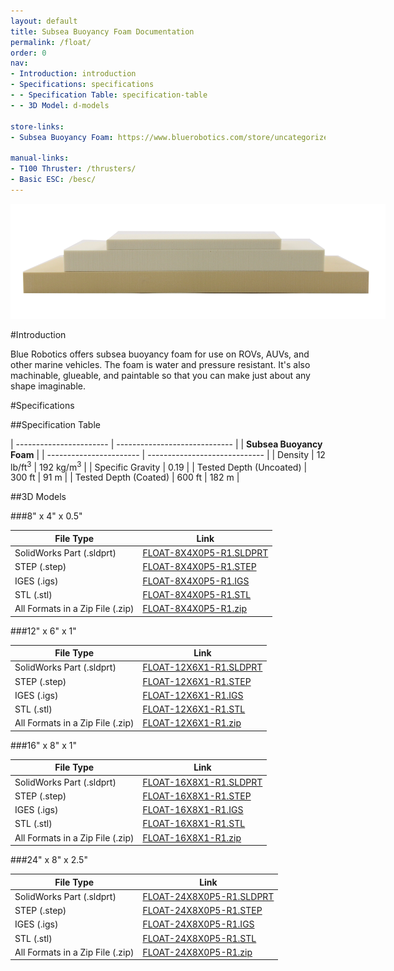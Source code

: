 ```yaml
---
layout: default
title: Subsea Buoyancy Foam Documentation
permalink: /float/
order: 0
nav:
- Introduction: introduction
- Specifications: specifications
- - Specification Table: specification-table
- - 3D Model: d-models

store-links:
- Subsea Buoyancy Foam: https://www.bluerobotics.com/store/uncategorized/float-r1/

manual-links:
- T100 Thruster: /thrusters/
- Basic ESC: /besc/
---
```

<img src="/assets/images/documentation/foam-2.png" class="img-responsive" style="max-width:600px" />

#Introduction

Blue Robotics offers subsea buoyancy foam for use on ROVs, AUVs, and other marine vehicles. The foam is water and pressure resistant. It's also machinable, glueable, and paintable so that you can make just about any shape imaginable.

<!--##Important Notes-->

<!--<i class="fa fa-exclamation-triangle fa-fw fa-2x text-warning"></i>
Always inspect the o-rings before inserting onto the tube. Any dust, hair, or other particles can cause a leak.-->

<!--<i class="fa fa-lightbulb-o fa-fw fa-2x blue"></i>
A slight clicking noise is normal, especially when operated dry. It is caused by slight movement of the shaft in the plastic bearings.-->

#Specifications

##Specification Table

| ----------------------- | ----------------------------- |
|               **Subsea Buoyancy Foam**                  |
| ----------------------- | ----------------------------- |
| Density                 | 12 lb/ft<sup>3</sup> | 192 kg/m<sup>3</sup> |
| Specific Gravity        | 0.19                          |
| Tested Depth (Uncoated) | 300 ft        | 91 m          |
| Tested Depth (Coated)   | 600 ft        | 182 m         |

##3D Models

###8" x 4" x 0.5"

| File Type                  | Link                          |
| -------------------------- | ----------------------------- |
| SolidWorks Part (.sldprt)  | [FLOAT-8X4X0P5-R1.SLDPRT](/float/cad/FLOAT-8X4X0P5-R1.SLDPRT) |
| STEP (.step)               | [FLOAT-8X4X0P5-R1.STEP](/float/cad/FLOAT-8X4X0P5-R1.STEP)   |
| IGES (.igs)                | [FLOAT-8X4X0P5-R1.IGS](/float/cad/FLOAT-8X4X0P5-R1.IGS) |
| STL (.stl)                 | [FLOAT-8X4X0P5-R1.STL](/float/cad/FLOAT-8X4X0P5-R1.STL) |
| All Formats in a Zip File (.zip)   | [FLOAT-8X4X0P5-R1.zip](/float/cad/FLOAT-8X4X0P5-R1.zip) |

###12" x 6" x 1"

| File Type                  | Link                          |
| -------------------------- | ----------------------------- |
| SolidWorks Part (.sldprt)  | [FLOAT-12X6X1-R1.SLDPRT](/float/cad/FLOAT-12X6X1-R1.SLDPRT) |
| STEP (.step)               | [FLOAT-12X6X1-R1.STEP](/float/cad/FLOAT-12X6X1-R1.STEP)   |
| IGES (.igs)                | [FLOAT-12X6X1-R1.IGS](/float/cad/FLOAT-12X6X1-R1.IGS) |
| STL (.stl)                 | [FLOAT-12X6X1-R1.STL](/float/cad/FLOAT-12X6X1-R1.STL) |
| All Formats in a Zip File (.zip)   | [FLOAT-12X6X1-R1.zip](/float/cad/FLOAT-12X6X1-R1.zip) |

###16" x 8" x 1"

| File Type                  | Link                          |
| -------------------------- | ----------------------------- |
| SolidWorks Part (.sldprt)  | [FLOAT-16X8X1-R1.SLDPRT](/float/cad/FLOAT-16X8X1-R1.SLDPRT) |
| STEP (.step)               | [FLOAT-16X8X1-R1.STEP](/float/cad/FLOAT-16X8X1-R1.STEP)   |
| IGES (.igs)                | [FLOAT-16X8X1-R1.IGS](/float/cad/FLOAT-16X8X1-R1.IGS) |
| STL (.stl)                 | [FLOAT-16X8X1-R1.STL](/float/cad/FLOAT-16X8X1-R1.STL) |
| All Formats in a Zip File (.zip)   | [FLOAT-16X8X1-R1.zip](/float/cad/FLOAT-16X8X1-R1.zip) |

###24" x 8" x 2.5"

| File Type                  | Link                          |
| -------------------------- | ----------------------------- |
| SolidWorks Part (.sldprt)  | [FLOAT-24X8X0P5-R1.SLDPRT](/float/cad/FLOAT-24X8X0P5-R1.SLDPRT) |
| STEP (.step)               | [FLOAT-24X8X0P5-R1.STEP](/float/cad/FLOAT-24X8X0P5-R1.STEP)   |
| IGES (.igs)                | [FLOAT-24X8X0P5-R1.IGS](/float/cad/FLOAT-24X8X0P5-R1.IGS) |
| STL (.stl)                 | [FLOAT-24X8X0P5-R1.STL](/float/cad/FLOAT-24X8X0P5-R1.STL) |
| All Formats in a Zip File (.zip)   | [FLOAT-24X8X0P5-R1.zip](/float/cad/FLOAT-24X8X0P5-R1.zip) |



